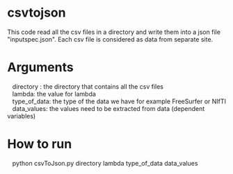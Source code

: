 # csvtojson

This code read all the csv files in a directory and write them into a json file "inputspec.json". Each csv file is considered as data from separate site. 
# Arguments
 &nbsp;&nbsp; directory : the directory that contains all the csv files \
 &nbsp;&nbsp; lambda: the value for lambda \
 &nbsp;&nbsp; type_of_data: the type of the data we have for example FreeSurfer or NIfTI \
 &nbsp;&nbsp; data_values: the values need to be extracted from data (dependent variables)
# How to run
 &nbsp;&nbsp; python csvToJson.py directory lambda type_of_data data_values 
 
